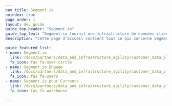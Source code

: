 ```yaml
---
nav_title: Segment.io
noindex: true
page_order: 1
layout: dev_guide
guide_top_header: "Segment.io"
guide_top_text: "Segment.io fournit une infrastructure de données client qui aide les entreprises à mettre leurs clients au premier plan. Avec Segment.io, vous pouvez collecter, unifier et connecter vos données client internes à plus de 200 outils, y compris les e-mails, le Web, la publicité, les POS et les appareils mobiles. Avec Segment.io, vous pouvez acquérir une meilleure compréhension de vos utilisateurs et tirer parti de vos propres données pour créer des expériences personnalisées et axées sur les clients."
description: "Cette page d’accueil contient tout ce qui concerne Segment.io, y compris les conseils d’intégration Segment.io, Engage et Segment.io pour Currents."

guide_featured_list:
- name: Segment.io
  link: /docs/partners/data_and_infrastructure_agility/customer_data_platform/segment/segment/
  fa_icon: fas fa-user-circle
- name: Segment.io Engage
  link: /docs/partners/data_and_infrastructure_agility/customer_data_platform/segment/segment_engage/
  fa_icon: fas fa-users
- name: Segment.io pour Currents
  link: /docs/partners/data_and_infrastructure_agility/customer_data_platform/segment/segment_for_currents/
  fa_icon: fas fa-warehouse

---
```

<br>

